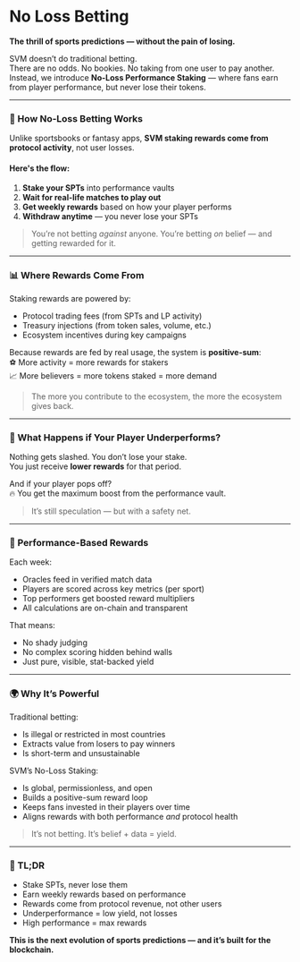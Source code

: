 # No Loss Betting

**The thrill of sports predictions — without the pain of losing.**

SVM doesn’t do traditional betting.\
There are no odds. No bookies. No taking from one user to pay another.\
Instead, we introduce **No-Loss Performance Staking** — where fans earn from player performance, but never lose their tokens.

***

### 🔐 How No-Loss Betting Works

Unlike sportsbooks or fantasy apps, **SVM staking rewards come from protocol activity**, not user losses.

#### Here's the flow:

1. **Stake your SPTs** into performance vaults
2. **Wait for real-life matches to play out**
3. **Get weekly rewards** based on how your player performs
4. **Withdraw anytime** — you never lose your SPTs

> You’re not betting _against_ anyone. You’re betting _on_ belief — and getting rewarded for it.

***

### 📊 Where Rewards Come From

Staking rewards are powered by:

* Protocol trading fees (from SPTs and LP activity)
* Treasury injections (from token sales, volume, etc.)
* Ecosystem incentives during key campaigns

Because rewards are fed by real usage, the system is **positive-sum**:\
⚽ More activity = more rewards for stakers\
📈 More believers = more tokens staked = more demand

> The more you contribute to the ecosystem, the more the ecosystem gives back.

***

### 🔁 What Happens if Your Player Underperforms?

Nothing gets slashed. You don’t lose your stake.\
You just receive **lower rewards** for that period.

And if your player pops off?\
🔥 You get the maximum boost from the performance vault.

> It’s still speculation — but with a safety net.

***

### 🧮 Performance-Based Rewards

Each week:

* Oracles feed in verified match data
* Players are scored across key metrics (per sport)
* Top performers get boosted reward multipliers
* All calculations are on-chain and transparent

That means:

* No shady judging
* No complex scoring hidden behind walls
* Just pure, visible, stat-backed yield

***

### 🌍 Why It’s Powerful

Traditional betting:

* Is illegal or restricted in most countries
* Extracts value from losers to pay winners
* Is short-term and unsustainable

SVM’s No-Loss Staking:

* Is global, permissionless, and open
* Builds a positive-sum reward loop
* Keeps fans invested in their players over time
* Aligns rewards with both performance _and_ protocol health

> It’s not betting. It’s belief + data = yield.

***

### 🏁 TL;DR

* Stake SPTs, never lose them
* Earn weekly rewards based on performance
* Rewards come from protocol revenue, not other users
* Underperformance = low yield, not losses
* High performance = max rewards

**This is the next evolution of sports predictions — and it’s built for the blockchain.**
